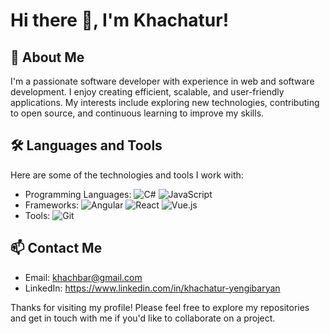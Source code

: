 # Hi there 👋, I'm Khachatur!

## 🚀 About Me

I'm a passionate software developer with experience in web and software development. I enjoy creating efficient, scalable, and user-friendly applications. My interests include exploring new technologies, contributing to open source, and continuous learning to improve my skills.

## 🛠️ Languages and Tools

Here are some of the technologies and tools I work with:

- Programming Languages: ![C#](https://img.shields.io/badge/-C%23-333?style=flat&logo=c-sharp) ![JavaScript](https://img.shields.io/badge/-JavaScript-333?style=flat&logo=javascript)
- Frameworks: ![Angular](https://img.shields.io/badge/-Angular-333?style=flat&logo=angular) ![React](https://img.shields.io/badge/-React-333?style=flat&logo=react) ![Vue.js](https://img.shields.io/badge/-Vue.js-333?style=flat&logo=Vue.js)
- Tools: ![Git](https://img.shields.io/badge/-Git-333?style=flat&logo=git) 

## 📫 Contact Me

- Email: khachbar@gmail.com
- LinkedIn: https://www.linkedin.com/in/khachatur-yengibaryan

Thanks for visiting my profile! Please feel free to explore my repositories and get in touch with me if you'd like to collaborate on a project.

